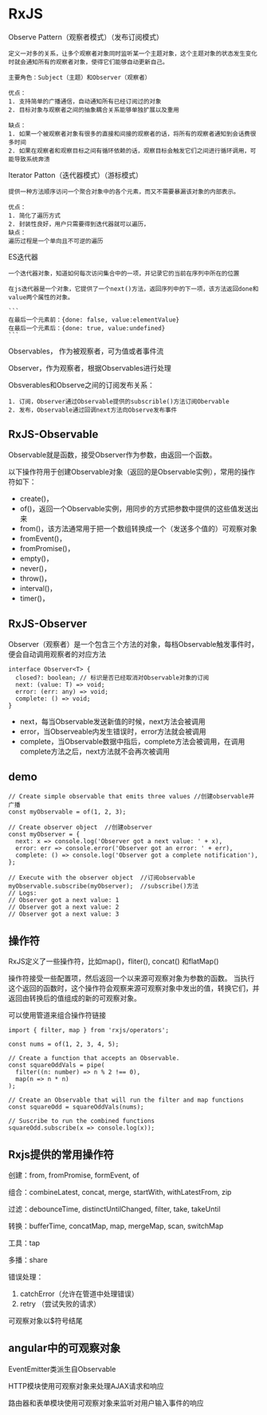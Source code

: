 # RxJS

Observe Pattern（观察者模式）（发布订阅模式）

	定义一对多的关系，让多个观察者对象同时监听某一个主题对象，这个主题对象的状态发生变化时就会通知所有的观察者对象，使得它们能够自动更新自己。

	主要角色：Subject（主题）和Observer（观察者）

	优点：
	1. 支持简单的广播通信，自动通知所有已经订阅过的对象
	2. 目标对象与观察者之间的抽象耦合关系能够单独扩展以及重用

	缺点：
	1. 如果一个被观察者对象有很多的直接和间接的观察者的话，将所有的观察者通知到会话费很多时间
	2. 如果在观察者和观察目标之间有循环依赖的话，观察目标会触发它们之间进行循环调用，可能导致系统奔溃

Iterator Patton（迭代器模式）（游标模式）

	提供一种方法顺序访问一个聚合对象中的各个元素，而又不需要暴漏该对象的内部表示。

	优点：
	1. 简化了遍历方式
	2. 封装性良好，用户只需要得到迭代器就可以遍历，
	缺点：
	遍历过程是一个单向且不可逆的遍历

ES迭代器

	一个迭代器对象，知道如何每次访问集合中的一项，并记录它的当前在序列中所在的位置

	在js迭代器是一个对象，它提供了一个next()方法，返回序列中的下一项，该方法返回done和value两个属性的对象。

	```
	在最后一个元素前：{done: false, value:elementValue}
	在最后一个元素后：{done: true, value:undefined}
	```

 Observables， 作为被观察者，可为值或者事件流

 Observer，作为观察者，根据Observables进行处理

 Obsverables和Observe之间的订阅发布关系：

 	1. 订阅，Observer通过Observable提供的subscrible()方法订阅Obervable
 	2. 发布，Observable通过回调next方法向Observe发布事件

## RxJS-Observable

Observable就是函数，接受Observer作为参数，由返回一个函数。

以下操作符用于创建Observable对象（返回的是Observable实例），常用的操作符如下：

* create()，
* of()，返回一个Observable实例，用同步的方式把参数中提供的这些值发送出来
* from()，该方法通常用于把一个数组转换成一个（发送多个值的）可观察对象
* fromEvent()，
* fromPromise()，
* empty()，
* never()，
* throw()，
* interval()，
* timer()，

## RxJS-Observer

Observer（观察者）是一个包含三个方法的对象，每档Observable触发事件时，便会自动调用观察者的对应方法

```
interface Observer<T> {
  closed?: boolean; // 标识是否已经取消对Observable对象的订阅
  next: (value: T) => void;
  error: (err: any) => void;
  complete: () => void;
}
```

* next，每当Observable发送新值的时候，next方法会被调用
* error，当Observeable内发生错误时，error方法就会被调用
* complete，当Observable数据中指后，complete方法会被调用，在调用complete方法之后，next方法就不会再次被调用

## demo

```
// Create simple observable that emits three values //创建observable并广播
const myObservable = of(1, 2, 3);
 
// Create observer object  //创建observer
const myObserver = {
  next: x => console.log('Observer got a next value: ' + x),
  error: err => console.error('Observer got an error: ' + err),
  complete: () => console.log('Observer got a complete notification'),
};
 
// Execute with the observer object  //订阅observable
myObservable.subscribe(myObserver);  //subscribe()方法
// Logs:
// Observer got a next value: 1
// Observer got a next value: 2
// Observer got a next value: 3

```

## 操作符

RxJS定义了一些操作符，比如map()，fliter(), concat() 和flatMap()

操作符接受一些配置项，然后返回一个以来源可观察对象为参数的函数。
当执行这个返回的函数时，这个操作符会观察来源可观察对象中发出的值，转换它们，并返回由转换后的值组成的新的可观察对象。

可以使用管道来组合操作符链接

```
import { filter, map } from 'rxjs/operators';
 
const nums = of(1, 2, 3, 4, 5);
 
// Create a function that accepts an Observable.
const squareOddVals = pipe(
  filter((n: number) => n % 2 !== 0),
  map(n => n * n)
);
 
// Create an Observable that will run the filter and map functions
const squareOdd = squareOddVals(nums);
 
// Suscribe to run the combined functions
squareOdd.subscribe(x => console.log(x));
```

## Rxjs提供的常用操作符

 创建：from, fromPromise, formEvent, of

 组合：combineLatest, concat, merge, startWith, withLatestFrom, zip

 过滤：debounceTime, distinctUntilChanged, filter, take, takeUntil

 转换：bufferTime, concatMap, map, mergeMap, scan, switchMap

 工具：tap

 多播：share

 错误处理：
 1. catchError（允许在管道中处理错误）
 2. retry （尝试失败的请求）

 可观察对象以$符号结尾


## angular中的可观察对象

  EventEmitter类派生自Observable

  HTTP模块使用可观察对象来处理AJAX请求和响应
  
  路由器和表单模块使用可观察对象来监听对用户输入事件的响应

















